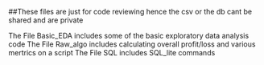 ##These files are just for code reviewing hence the csv or the db cant be shared and are private

The File Basic_EDA includes some of the basic exploratory data analysis code
The File Raw_algo includes calculating overall profit/loss and various mertrics on a script
The File SQL includes SQL_lite commands
